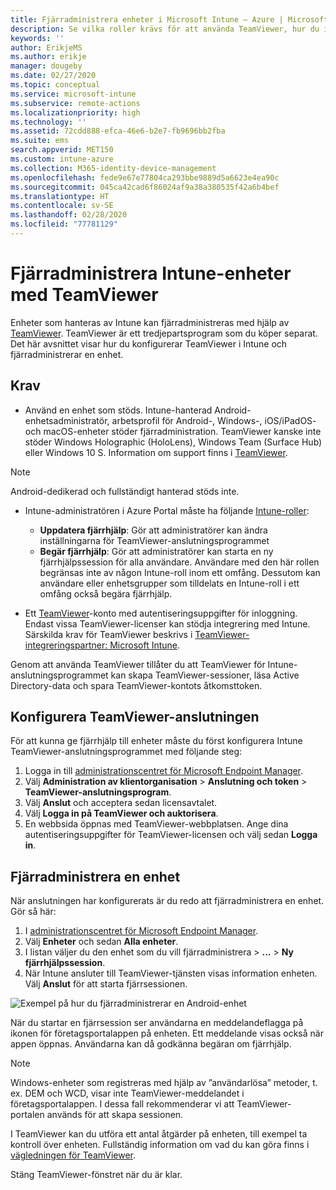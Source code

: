 ```yaml
---
title: Fjärradministrera enheter i Microsoft Intune – Azure | Microsoft Docs
description: Se vilka roller krävs för att använda TeamViewer, hur du installerar TeamViewer-anslutningsprogrammet och stegvisa anvisningar för hur du fjärradministrerar enheter med Microsoft Intune i Azure Portal
keywords: ''
author: ErikjeMS
ms.author: erikje
manager: dougeby
ms.date: 02/27/2020
ms.topic: conceptual
ms.service: microsoft-intune
ms.subservice: remote-actions
ms.localizationpriority: high
ms.technology: ''
ms.assetid: 72cdd888-efca-46e6-b2e7-fb9696bb2fba
ms.suite: ems
search.appverid: MET150
ms.custom: intune-azure
ms.collection: M365-identity-device-management
ms.openlocfilehash: fede9e67e77804ca293bbe9889d5a6623e4ea90c
ms.sourcegitcommit: 045ca42cad6f86024af9a38a380535f42a6b4bef
ms.translationtype: HT
ms.contentlocale: sv-SE
ms.lasthandoff: 02/28/2020
ms.locfileid: "77781129"
---
```

# <a name="use-teamviewer-to-remotely-administer-intune-devices"></a>Fjärradministrera Intune-enheter med TeamViewer

Enheter som hanteras av Intune kan fjärradministreras med hjälp av [TeamViewer](https://www.teamviewer.com). TeamViewer är ett tredjepartsprogram som du köper separat. Det här avsnittet visar hur du konfigurerar TeamViewer i Intune och fjärradministrerar en enhet. 

## <a name="prerequisites"></a>Krav

- Använd en enhet som stöds. Intune-hanterad Android-enhetsadministratör, arbetsprofil för Android-, Windows-, iOS/iPadOS- och macOS-enheter stöder fjärradministration. TeamViewer kanske inte stöder Windows Holographic (HoloLens), Windows Team (Surface Hub) eller Windows 10 S. Information om support finns i [TeamViewer](https://www.teamviewer.com).

> [!NOTE]
> Android-dedikerad och fullständigt hanterad stöds inte.

- Intune-administratören i Azure Portal måste ha följande [Intune-roller](../fundamentals/role-based-access-control.md):  

  - **Uppdatera fjärrhjälp**: Gör att administratörer kan ändra inställningarna för TeamViewer-anslutningsprogrammet
  - **Begär fjärrhjälp**: Gör att administratörer kan starta en ny fjärrhjälpssession för alla användare. Användare med den här rollen begränsas inte av någon Intune-roll inom ett omfång. Dessutom kan användare eller enhetsgrupper som tilldelats en Intune-roll i ett omfång också begära fjärrhjälp. 

- Ett [TeamViewer](https://www.teamviewer.com)-konto med autentiseringsuppgifter för inloggning. Endast vissa TeamViewer-licenser kan stödja integrering med Intune. Särskilda krav för TeamViewer beskrivs i [TeamViewer-integreringspartner: Microsoft Intune](https://www.teamviewer.com/integrations/microsoft-intune/).

Genom att använda TeamViewer tillåter du att TeamViewer för Intune-anslutningsprogrammet kan skapa TeamViewer-sessioner, läsa Active Directory-data och spara TeamViewer-kontots åtkomsttoken.

## <a name="configure-the-teamviewer-connector"></a>Konfigurera TeamViewer-anslutningen

För att kunna ge fjärrhjälp till enheter måste du först konfigurera Intune TeamViewer-anslutningsprogrammet med följande steg:

1. Logga in till [administrationscentret för Microsoft Endpoint Manager](https://go.microsoft.com/fwlink/?linkid=2109431).
2. Välj **Administration av klientorganisation** > **Anslutning och token** > **TeamViewer-anslutningsprogram**.
3. Välj **Anslut** och acceptera sedan licensavtalet.
4. Välj **Logga in på TeamViewer och auktorisera**.
5. En webbsida öppnas med TeamViewer-webbplatsen. Ange dina autentiseringsuppgifter för TeamViewer-licensen och välj sedan **Logga in**.

## <a name="remotely-administer-a-device"></a>Fjärradministrera en enhet

När anslutningen har konfigurerats är du redo att fjärradministrera en enhet. Gör så här: 

1. I [administrationscentret för Microsoft Endpoint Manager](https://go.microsoft.com/fwlink/?linkid=2109431).
2. Välj **Enheter** och sedan **Alla enheter**.
3. I listan väljer du den enhet som du vill fjärradministrera > **...**  > **Ny fjärrhjälpssession**.
4. När Intune ansluter till TeamViewer-tjänsten visas information enheten. Välj **Anslut** för att starta fjärrsessionen.

![Exempel på hur du fjärradministrerar en Android-enhet](./media/teamviewer-support/android-teamviewer.png)

När du startar en fjärrsession ser användarna en meddelandeflagga på ikonen för företagsportalappen på enheten. Ett meddelande visas också när appen öppnas. Användarna kan då godkänna begäran om fjärrhjälp.

> [!NOTE]
> Windows-enheter som registreras med hjälp av ”användarlösa” metoder, t. ex. DEM och WCD, visar inte TeamViewer-meddelandet i företagsportalappen. I dessa fall rekommenderar vi att TeamViewer-portalen används för att skapa sessionen.

I TeamViewer kan du utföra ett antal åtgärder på enheten, till exempel ta kontroll över enheten. Fullständig information om vad du kan göra finns i [vägledningen för TeamViewer](https://www.teamviewer.com/support/documents/).

Stäng TeamViewer-fönstret när du är klar.
